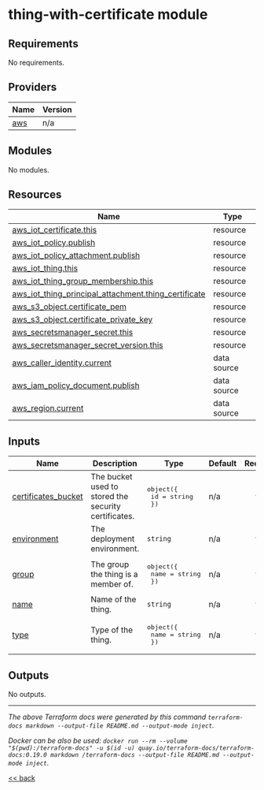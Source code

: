# thing-with-certificate module

<!-- BEGIN_TF_DOCS -->
## Requirements

No requirements.

## Providers

| Name | Version |
|------|---------|
| <a name="provider_aws"></a> [aws](#provider\_aws) | n/a |

## Modules

No modules.

## Resources

| Name | Type |
|------|------|
| [aws_iot_certificate.this](https://registry.terraform.io/providers/hashicorp/aws/latest/docs/resources/iot_certificate) | resource |
| [aws_iot_policy.publish](https://registry.terraform.io/providers/hashicorp/aws/latest/docs/resources/iot_policy) | resource |
| [aws_iot_policy_attachment.publish](https://registry.terraform.io/providers/hashicorp/aws/latest/docs/resources/iot_policy_attachment) | resource |
| [aws_iot_thing.this](https://registry.terraform.io/providers/hashicorp/aws/latest/docs/resources/iot_thing) | resource |
| [aws_iot_thing_group_membership.this](https://registry.terraform.io/providers/hashicorp/aws/latest/docs/resources/iot_thing_group_membership) | resource |
| [aws_iot_thing_principal_attachment.thing_certificate](https://registry.terraform.io/providers/hashicorp/aws/latest/docs/resources/iot_thing_principal_attachment) | resource |
| [aws_s3_object.certificate_pem](https://registry.terraform.io/providers/hashicorp/aws/latest/docs/resources/s3_object) | resource |
| [aws_s3_object.certificate_private_key](https://registry.terraform.io/providers/hashicorp/aws/latest/docs/resources/s3_object) | resource |
| [aws_secretsmanager_secret.this](https://registry.terraform.io/providers/hashicorp/aws/latest/docs/resources/secretsmanager_secret) | resource |
| [aws_secretsmanager_secret_version.this](https://registry.terraform.io/providers/hashicorp/aws/latest/docs/resources/secretsmanager_secret_version) | resource |
| [aws_caller_identity.current](https://registry.terraform.io/providers/hashicorp/aws/latest/docs/data-sources/caller_identity) | data source |
| [aws_iam_policy_document.publish](https://registry.terraform.io/providers/hashicorp/aws/latest/docs/data-sources/iam_policy_document) | data source |
| [aws_region.current](https://registry.terraform.io/providers/hashicorp/aws/latest/docs/data-sources/region) | data source |

## Inputs

| Name | Description | Type | Default | Required |
|------|-------------|------|---------|:--------:|
| <a name="input_certificates_bucket"></a> [certificates\_bucket](#input\_certificates\_bucket) | The bucket used to stored the security certificates. | <pre>object({<br/>    id = string<br/>  })</pre> | n/a | yes |
| <a name="input_environment"></a> [environment](#input\_environment) | The deployment environment. | `string` | n/a | yes |
| <a name="input_group"></a> [group](#input\_group) | The group the thing is a member of. | <pre>object({<br/>    name = string<br/>  })</pre> | n/a | yes |
| <a name="input_name"></a> [name](#input\_name) | Name of the thing. | `string` | n/a | yes |
| <a name="input_type"></a> [type](#input\_type) | Type of the thing. | <pre>object({<br/>    name = string<br/>  })</pre> | n/a | yes |

## Outputs

No outputs.
<!-- END_TF_DOCS -->

---
_The above Terraform docs were generated by this command
`terraform-docs markdown --output-file README.md --output-mode inject`._

_Docker can be also be used:
`docker run --rm --volume "$(pwd):/terraform-docs" -u $(id -u) quay.io/terraform-docs/terraform-docs:0.19.0 markdown /terraform-docs --output-file README.md --output-mode inject`._

[<< back](..)
